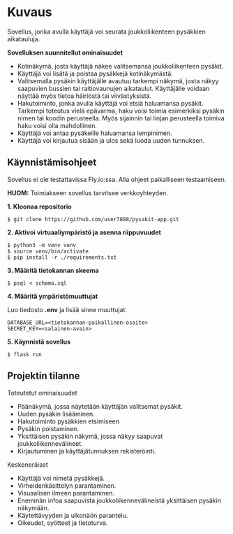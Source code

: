 # **Kuvaus**
Sovellus, jonka avulla käyttäjä voi
seurata joukkoliikenteen
pysäkkien aikatauluja.

**Sovelluksen suunnitellut ominaisuudet**
- Kotinäkymä, josta käyttäjä näkee valitsemansa joukkoliikenteen pysäkit.
- Käyttäjä voi lisätä ja poistaa pysäkkejä kotinäkymästä.
- Valitsemalla pysäkin käyttäjälle avautuu tarkempi näkymä, josta näkyy saapuvien 
  bussien tai raitiovaunujen aikataulut. Käyttäjälle voidaan näyttää myös tietoa 
  häiriöstä tai viivästyksistä.
- Hakutoiminto, jonka avulla käyttäjä voi etsiä haluamansa pysäkit. Tarkempi     toteutus
  vielä epävarma, haku voisi toimia esimerkiksi pysäkin
  nimen tai koodin perusteella. Myös sijainnin tai linjan perusteella toimiva
  haku voisi olla mahdollinen.
- Käyttäjä voi antaa pysäkeille haluamansa lempinimen.
- Käyttäjä voi kirjautua sisään ja ulos sekä
  luoda uuden tunnuksen.

## **Käynnistämisohjeet**

Sovellus ei ole testattavissa Fly.io:ssa. Alla ohjeet paikalliseen
testaamiseen.

**HUOM:** Toimiakseen sovellus tarvitsee verkkoyhteyden.

**1. Kloonaa repositorio**
```
$ git clone https://github.com/user7888/pysakit-app.git
```
**2. Aktivoi virtuaaliympäristö ja asenna riippuvuudet**
```
$ python3 -m venv venv
$ source venv/bin/activate
$ pip install -r ./requirements.txt
```

**3. Määritä tietokannan skeema**
```
$ psql < schema.sql
```
**4. Määritä ympäristömuuttujat**

Luo tiedosto **.env** ja lisää sinne muuttujat:
```
DATABASE_URL=<tietokannan-paikallinen-osoite>
SECRET_KEY=<salainen-avain>
```

**5. Käynnistä sovellus**
```
$ flask run
```

## **Projektin tilanne**

Toteutetut ominaisuudet
- Päänäkymä, jossa näytetään käyttäjän valitsemat pysäkit.
- Uuden pysäkin lisääminen.
- Hakutoiminto pysäkkien etsimiseen
- Pysäkin poistaminen.
- Yksittäisen pysäkin näkymä, jossa näkyy saapuvat joukkoliikennevälineet.
- Kirjautuminen ja käyttäjätunnuksen rekisteröinti.

Keskeneräiset
- Käyttäjä voi nimetä pysäkkejä.
- Virheidenkäsittelyn parantaminen.
- Visuaalisen ilmeen parantaminen.
- Enemmän infoa saapuvista joukkoliikennevälineistä
  yksittäisen pysäkin näkymään.
- Käytettävyyden ja ulkonäön parantelu.
- Oikeudet, syötteet ja tietoturva.




